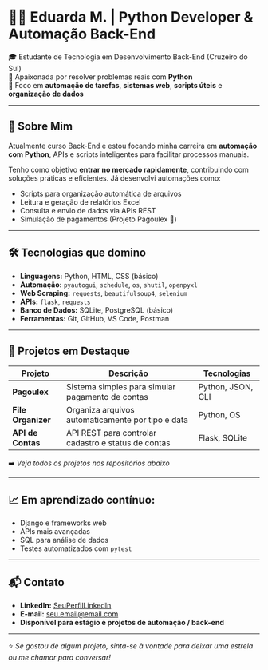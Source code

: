 # 👩‍💻 Eduarda M. | Python Developer & Automação Back-End

🎓 Estudante de Tecnologia em Desenvolvimento Back-End (Cruzeiro do Sul)  
🐍 Apaixonada por resolver problemas reais com **Python**  
📌 Foco em **automação de tarefas**, **sistemas web**, **scripts úteis** e **organização de dados**

---

## 🚀 Sobre Mim

Atualmente curso Back-End e estou focando minha carreira em **automação com Python**, APIs e scripts inteligentes para facilitar processos manuais.

Tenho como objetivo **entrar no mercado rapidamente**, contribuindo com soluções práticas e eficientes. Já desenvolvi automações como:

- Scripts para organização automática de arquivos
- Leitura e geração de relatórios Excel
- Consulta e envio de dados via APIs REST
- Simulação de pagamentos (Projeto Pagoulex 💸)

---

## 🛠️ Tecnologias que domino

- **Linguagens:** Python, HTML, CSS (básico)
- **Automação:** `pyautogui`, `schedule`, `os`, `shutil`, `openpyxl`
- **Web Scraping:** `requests`, `beautifulsoup4`, `selenium`
- **APIs:** `flask`, `requests`
- **Banco de Dados:** SQLite, PostgreSQL (básico)
- **Ferramentas:** Git, GitHub, VS Code, Postman

---

## 📁 Projetos em Destaque

| Projeto       | Descrição                                                      | Tecnologias         |
|---------------|----------------------------------------------------------------|----------------------|
| **Pagoulex**  | Sistema simples para simular pagamento de contas               | Python, JSON, CLI    |
| **File Organizer** | Organiza arquivos automaticamente por tipo e data         | Python, OS           |
| **API de Contas**  | API REST para controlar cadastro e status de contas       | Flask, SQLite        |

➡️ *Veja todos os projetos nos repositórios abaixo*

---

## 📈 Em aprendizado contínuo:

- Django e frameworks web
- APIs mais avançadas
- SQL para análise de dados
- Testes automatizados com `pytest`

---

## 📬 Contato

- **LinkedIn:** [SeuPerfilLinkedIn](https://linkedin.com/in/seu-perfil)
- **E-mail:** seu.email@email.com  
- **Disponível para estágio e projetos de automação / back-end**

---

⭐ *Se gostou de algum projeto, sinta-se à vontade para deixar uma estrela ou me chamar para conversar!*
